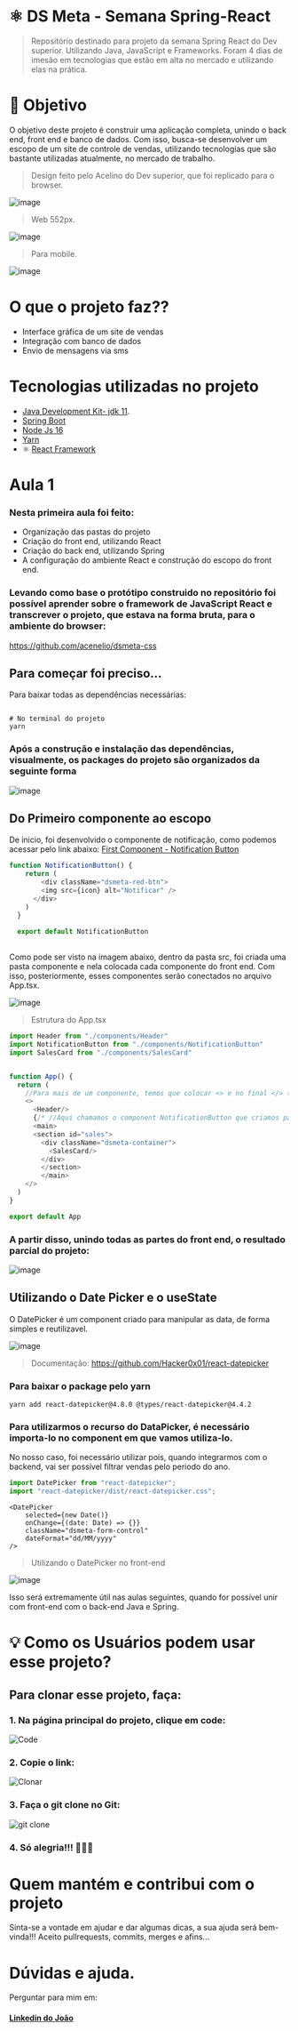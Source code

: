 # ⚛️ DS Meta - Semana Spring-React 
> Repositório destinado para projeto da semana Spring React do Dev superior. Utilizando Java, JavaScript e Frameworks.
Foram 4 dias de imesão em tecnologias que estão em alta no mercado e utilizando elas na prática.

# 🎯 Objetivo 

O objetivo deste projeto é construir uma aplicação completa, unindo o back end, front end e banco de dados. Com isso, busca-se desenvolver um escopo de um site de controle de vendas, utilizando tecnologias que são bastante utilizadas atualmente, no mercado de trabalho.

> Design feito pelo Acelino do Dev superior, que foi replicado para o browser. 

![image](https://user-images.githubusercontent.com/101160670/188534400-462d8746-f8dc-4325-947a-e1cbc9db0741.png)

> Web 552px. 

![image](https://user-images.githubusercontent.com/101160670/188534325-3e95d7b8-0340-43a0-880d-e5b6836f3e23.png)

> Para mobile.

![image](https://user-images.githubusercontent.com/101160670/188534828-18e564a5-6515-41e0-b3bc-7470841a44c5.png)

# O que o projeto faz??


- Interface gráfica de um site de vendas
- Integração com banco de dados
- Envio de mensagens via sms


# Tecnologias utilizadas no projeto

- [Java Development Kit- jdk 11](https://www.azul.com/downloads/?package=jdk#download-openjdk).
- [Spring Boot](https://spring.io/) 
- [Node Js 16](https://nodejs.org/en/)
- [Yarn](https://yarnpkg.com/) 
- ⚛️ [React Framework](https://pt-br.reactjs.org/docs/getting-started.html)

# Aula 1

### Nesta primeira aula foi feito:
- Organização das pastas do projeto
- Criação do front end, utilizando React
- Criação do back end, utilizando Spring
- A configuração do ambiente React e construção do escopo do front end.


### Levando como base o protótipo construido no repositório foi possível aprender sobre o framework de JavaScript React e transcrever o projeto, que estava na forma bruta, para o ambiente do browser:

https://github.com/acenelio/dsmeta-css


## Para começar foi preciso...

Para baixar todas as dependências necessárias: 

```shell

# No terminal do projeto
yarn 

```

### Após a construção e instalação das dependências, visualmente, os packages do projeto são organizados da seguinte forma

![image](https://user-images.githubusercontent.com/101160670/188540793-1364abaf-ee69-45be-9808-28fc2f369757.png)


## Do Primeiro componente ao escopo

De inicio, foi desenvolvido o componente de notificação, como podemos acessar pelo link abaixo:
[First Component - Notification Button](https://github.com/joaovq/dsmeta-semanaSR-devsuperior/tree/main/frontend/src/components/NotificationButton)

```typescript
function NotificationButton() {
    return (
        <div className="dsmeta-red-btn">
        <img src={icon} alt="Notificar" />
      </div>
    )
  }
  
  export default NotificationButton
 
```

Como pode ser visto na imagem abaixo, dentro da pasta src, foi criada uma pasta componente e nela colocada cada componente do front end. Com isso, posteriormente, esses componentes serão conectados no arquivo App.tsx.

![image](https://user-images.githubusercontent.com/101160670/188541764-11bfab61-b0cc-4e99-a09f-a50af9e55201.png)

> Estrutura do App.tsx

```typescript
import Header from "./components/Header"
import NotificationButton from "./components/NotificationButton"
import SalesCard from "./components/SalesCard"


function App() {
  return (
    //Para mais de um componente, temos que colocar <> e no final </> (fragment)
    <>
      <Header/>
      {/* //Aqui chamamos o component NotificationButton que criamos para o botão de notificação */}
      <main>
      <section id="sales">
        <div className="dsmeta-container">
          <SalesCard/>
        </div>
        </section>
        </main>
    </>
  )
}

export default App

```

### A partir disso, unindo todas as partes do front end, o resultado parcial do projeto:

![image](https://user-images.githubusercontent.com/101160670/188542641-8b5529b6-3033-4cf2-b03c-4692616d3e31.png)


## Utilizando o Date Picker e o useState

O DatePicker é um component criado para manipular as data, de forma simples e reutilizavel.

![image](https://cloud.githubusercontent.com/assets/1412392/5339491/c40de124-7ee1-11e4-9f07-9276e2545f27.png)

> Documentação:
 https://github.com/Hacker0x01/react-datepicker

###  Para baixar o package pelo yarn 

```shell
yarn add react-datepicker@4.8.0 @types/react-datepicker@4.4.2

```

### Para utilizarmos o recurso do DataPicker, é necessário importa-lo no component em que vamos utiliza-lo.

No nosso caso, foi necessário utilizar pois, quando integrarmos com o backend, vai ser possível filtrar vendas pelo periodo do ano.

```typescript
import DatePicker from "react-datepicker";
import "react-datepicker/dist/react-datepicker.css";
```

```tsx
<DatePicker
    selected={new Date()}
    onChange={(date: Date) => {}}
    className="dsmeta-form-control"
    dateFormat="dd/MM/yyyy"
/>
```

> Utilizando o DatePicker no front-end

![image](https://user-images.githubusercontent.com/101160670/188542709-7500738a-3f91-4645-8555-8d782873034a.png)

Isso será extremamente útil nas aulas seguintes, quando for possível unir com front-end com o back-end Java e Spring.


# 💡 Como os Usuários podem usar esse projeto?

## Para clonar esse projeto, faça:  

### 1. **Na página principal do projeto, clique em code:**

![Code](https://user-images.githubusercontent.com/101160670/174395306-b1145b8b-f68e-4cb5-9842-f491224f6c40.PNG)


### 2.  **Copie o link:**

![Clonar](https://user-images.githubusercontent.com/101160670/174395320-7c6b66d2-8195-40d2-b857-8f5a94749213.PNG)



### 3.  **Faça o git clone no Git:**

![git clone](https://user-images.githubusercontent.com/101160670/174393044-ed51c1b3-05a2-4f26-890c-b869774b5420.PNG)

### 4. **Só alegria!!!** 👏👏👏

# Quem mantém e contribui com o projeto

Sinta-se a vontade em ajudar e dar algumas dicas, a sua ajuda será bem-vinda!!! Aceito pullrequests, commits, merges e afins...

# Dúvidas e ajuda.

Perguntar para mim em:

#### [Linkedin do João](https://www.linkedin.com/in/joaovitorqueiroz/)
